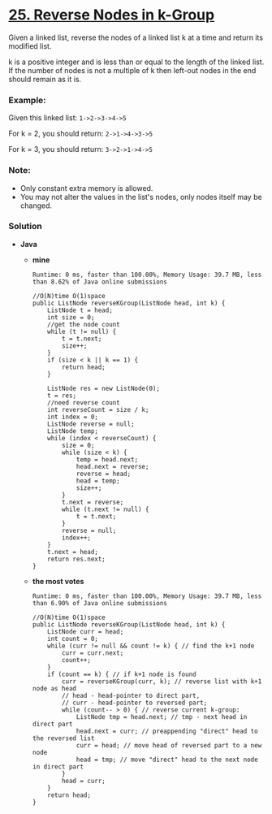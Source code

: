 # [25. Reverse Nodes in k-Group](https://leetcode.com/problems/reverse-nodes-in-k-group/)

Given a linked list, reverse the nodes of a linked list k at a time and return its modified list.

k is a positive integer and is less than or equal to the length of the linked list. If the number of nodes is not a multiple of k then left-out nodes in the end should remain as it is.

### Example:

Given this linked list: `1->2->3->4->5`

For k = 2, you should return: `2->1->4->3->5`

For k = 3, you should return: `3->2->1->4->5`

### Note:
* Only constant extra memory is allowed.
* You may not alter the values in the list's nodes, only nodes itself may be changed.


### Solution
* **Java**
  * **mine**
  
    `Runtime: 0 ms, faster than 100.00%, Memory Usage: 39.7 MB, less than 8.62% of Java online submissions`
    ```
    //O(N)time O(1)space
    public ListNode reverseKGroup(ListNode head, int k) {
        ListNode t = head;
        int size = 0;
        //get the node count
        while (t != null) {
            t = t.next;
            size++;
        }
        if (size < k || k == 1) {
            return head;
        }

        ListNode res = new ListNode(0);
        t = res;
        //need reverse count
        int reverseCount = size / k;
        int index = 0;
        ListNode reverse = null;
        ListNode temp;
        while (index < reverseCount) {
            size = 0;
            while (size < k) {
                temp = head.next;
                head.next = reverse;
                reverse = head;
                head = temp;
                size++;
            }
            t.next = reverse;
            while (t.next != null) {
                t = t.next;
            }
            reverse = null;
            index++;
        }
        t.next = head;
        return res.next;
    }
    ```
  
  * **the most votes**
  
    `Runtime: 0 ms, faster than 100.00%, Memory Usage: 39.7 MB, less than 6.90% of Java online submissions`
    ```
    //O(N)time O(1)space
    public ListNode reverseKGroup(ListNode head, int k) {
        ListNode curr = head;
        int count = 0;
        while (curr != null && count != k) { // find the k+1 node
            curr = curr.next;
            count++;
        }
        if (count == k) { // if k+1 node is found
            curr = reverseKGroup(curr, k); // reverse list with k+1 node as head
            // head - head-pointer to direct part, 
            // curr - head-pointer to reversed part;
            while (count-- > 0) { // reverse current k-group: 
                ListNode tmp = head.next; // tmp - next head in direct part
                head.next = curr; // preappending "direct" head to the reversed list 
                curr = head; // move head of reversed part to a new node
                head = tmp; // move "direct" head to the next node in direct part
            }
            head = curr;
        }
        return head;
    }
    ```
